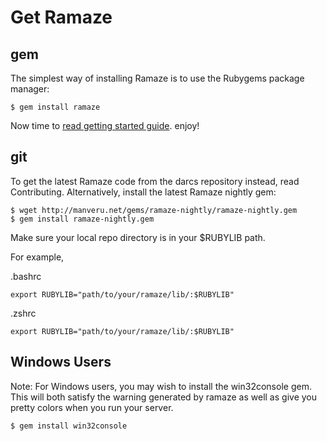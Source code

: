 # Get Ramaze #

## gem
The simplest way of installing Ramaze is to use the Rubygems package manager:

    $ gem install ramaze

Now time to [read getting started guide](/getting-started). enjoy!

## git
To get the latest Ramaze code from the darcs repository instead, read Contributing. Alternatively, install the latest Ramaze nightly gem:

    $ wget http://manveru.net/gems/ramaze-nightly/ramaze-nightly.gem
    $ gem install ramaze-nightly.gem

Make sure your local repo directory is in your $RUBYLIB path.

For example,

.bashrc

    export RUBYLIB="path/to/your/ramaze/lib/:$RUBYLIB"

.zshrc

    export RUBYLIB="path/to/your/ramaze/lib/:$RUBYLIB"
    
## Windows Users
Note: For Windows users, you may wish to install the win32console gem. This will both satisfy the warning generated by ramaze as well as give you pretty colors when you run your server.

    $ gem install win32console

